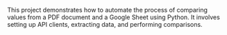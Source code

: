 This project demonstrates how to automate the process of comparing values from a PDF document and a Google Sheet using Python.
It involves setting up API clients, extracting data, and performing comparisons.
